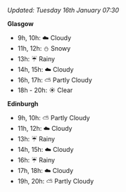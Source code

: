 *Updated: Tuesday 16th January 07:30*

**Glasgow**

* 9h, 10h: :cloud: Cloudy
* 11h, 12h: :snowman: Snowy
* 13h: :umbrella: Rainy
* 14h, 15h: :cloud: Cloudy
* 16h, 17h: :partly_sunny: Partly Cloudy
* 18h - 20h: :sunny: Clear

**Edinburgh**

* 9h, 10h: :partly_sunny: Partly Cloudy
* 11h, 12h: :cloud: Cloudy
* 13h: :umbrella: Rainy
* 14h, 15h: :cloud: Cloudy
* 16h: :umbrella: Rainy
* 17h, 18h: :cloud: Cloudy
* 19h, 20h: :partly_sunny: Partly Cloudy
